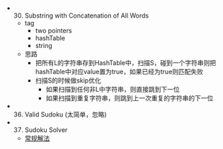 * 30. Substring with Concatenation of All Words
    * tag
        * two pointers
        * hashTable
        * string
    * 思路
        * 把所有L的字符串存到HashTable中，扫描S，碰到一个字符串则把hashTable中对应value置为true，如果已经为true则匹配失败
        * 扫描S的时候做skip优化
            * 如果扫描到任何非L中字符串，则直接跳到下一位
            * 如果扫描到重复字符串，则跳到上一次重复的字符串的下一位

* 36. Valid Sudoku (太简单，忽略)
* 37. Sudoku Solver
    * [常规解法](http://58.20.53.45/files/files_upload/content/material_169/COLUMN_6/file_8.htm)
    

